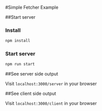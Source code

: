#Simple Fetcher Example

##Start server

### Install

```js
npm install
```

### Start server

```js
npm run start
```

##See server side output

Visit `localhost:3000/server` in your browser

##See client side output

Visit `localhost:3000/client` in your browser

